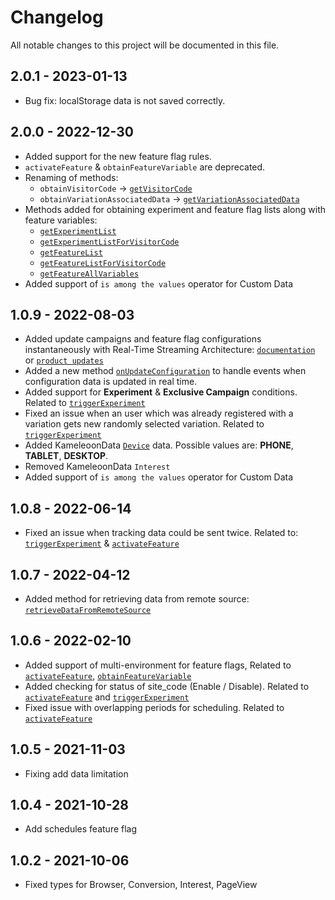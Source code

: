 # Changelog
All notable changes to this project will be documented in this file.

## 2.0.1 - 2023-01-13
* Bug fix: localStorage data is not saved correctly.

## 2.0.0 - 2022-12-30
* Added support for the new feature flag rules.
* `activateFeature` & `obtainFeatureVariable` are deprecated.
* Renaming of methods: 
  - `obtainVisitorCode` -> [`getVisitorCode`](https://developers.kameleoon.com/javascript-sdk.html#getVisitorCode)
  - `obtainVariationAssociatedData` -> [`getVariationAssociatedData`](https://developers.kameleoon.com/javascript-sdk.html#getVariationAssociatedData)
* Methods added for obtaining experiment and feature flag lists along with feature variables:
  - [`getExperimentList`](https://developers.kameleoon.com/javascript-sdk.html#getExperimentList)
  - [`getExperimentListForVisitorCode`](https://developers.kameleoon.com/javascript-sdk.html#getExperimentListForVisitorCode)
  - [`getFeatureList`](https://developers.kameleoon.com/javascript-sdk.html#getFeatureList)
  - [`getFeatureListForVisitorCode`](https://developers.kameleoon.com/javascript-sdk.html#getFeatureListForVisitorCode)
  - [`getFeatureAllVariables`](https://developers.kameleoon.com/javascript-sdk.html#getFeatureAllVariables)
* Added support of `is among the values` operator for Custom Data

## 1.0.9 - 2022-08-03
* Added update campaigns and feature flag configurations instantaneously with Real-Time Streaming Architecture: [`documentation`](https://developers.kameleoon.com/javascript-sdk.html#streaming) or [`product updates`](https://www.kameleoon.com/en/blog/real-time-streaming)
* Added a new method [`onUpdateConfiguration`](https://developers.kameleoon.com/javascript-sdk.html#onUpdateConfiguration) to handle events when configuration data is updated in real time.
* Added support for **Experiment** & **Exclusive Campaign** conditions. Related to [`triggerExperiment`](https://developers.kameleoon.com/nodejs-sdk.html#triggerexperiment)
* Fixed an issue when an user which was already registered with a variation gets new randomly selected variation. Related to [`triggerExperiment`](https://developers.kameleoon.com/javascript-sdk.html#triggerexperiment)
* Added KameleoonData [`Device`](https://developers.kameleoon.com/javscript-sdk.html#device) data. Possible values are: **PHONE**, **TABLET**, **DESKTOP**. 
* Removed KameleoonData `Interest`
* Added support of `is among the values` operator for Custom Data

## 1.0.8 - 2022-06-14
* Fixed an issue when tracking data could be sent twice. Related to: [`triggerExperiment`](https://developers.kameleoon.com/javascript-sdk.html#triggerexperiment) & [`activateFeature`](https://developers.kameleoon.com/javascript-sdk.html#activatefeature)

## 1.0.7 - 2022-04-12
* Added method for retrieving data from remote source: [`retrieveDataFromRemoteSource`](https://developers.kameleoon.com/javascript-sdk.html#retrievedatafromremotesource)

## 1.0.6 - 2022-02-10
* Added support of multi-environment for feature flags, Related to [`activateFeature`](https://developers.kameleoon.com/javascript-sdk.html#activatefeature), [`obtainFeatureVariable`](https://developers.kameleoon.com/javascript-sdk.html#obtainfeaturevariable)
* Added checking for status of site_code (Enable / Disable). Related to [`activateFeature`](https://developers.kameleoon.com/javascript-sdk.html#activatefeature) and [`triggerExperiment`](https://developers.kameleoon.com/javascript-sdk.html#triggerexperiment)
* Fixed issue with overlapping periods for scheduling. Related to [`activateFeature`](https://developers.kameleoon.com/javascript-sdk.html#activatefeature)

## 1.0.5 - 2021-11-03
* Fixing add data limitation

## 1.0.4 - 2021-10-28
* Add schedules feature flag

## 1.0.2 - 2021-10-06
* Fixed types for Browser, Conversion, Interest, PageView
